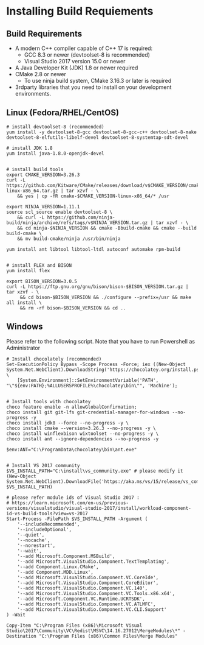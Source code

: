 # Installing Build Requiements

## Build Requirements

- A modern C++ compiler capable of C++ 17 is required:
  - GCC 8.3 or newer (devtoolset-8 is recommended)
  - Visual Studio 2017 version 15.0 or newer
- A Java Developer Kit (JDK) 1.8 or newer required
- CMake 2.8 or newer
  - To use ninja build system, CMake 3.16.3 or later is required
- 3rdparty libraries that you need to install on your development environments.

## Linux (Fedora/RHEL/CentOS)

```
# install devtoolset-8 (recommended)
yum install -y devtoolset-8-gcc devtoolset-8-gcc-c++ devtoolset-8-make devtoolset-8-elfutils-libelf-devel devtoolset-8-systemtap-sdt-devel

# install JDK 1.8
yum install java-1.8.0-openjdk-devel


# install build tools
export CMAKE_VERSION=3.26.3
curl -L https://github.com/Kitware/CMake/releases/download/v$CMAKE_VERSION/cmake-$CMAKE_VERSION-linux-x86_64.tar.gz | tar xzvf - \ 
    && yes | cp -fR cmake-$CMAKE_VERSION-linux-x86_64/* /usr

export NINJA_VERSION=1.11.1
source scl_source enable devtoolset-8 \
	&& curl -L https://github.com/ninja-build/ninja/archive/refs/tags/v$NINJA_VERSION.tar.gz | tar xzvf - \
    && cd ninja-$NINJA_VERSION && cmake -Bbuild-cmake && cmake --build build-cmake \
    && mv build-cmake/ninja /usr/bin/ninja

yum install ant libtool libtool-ltdl autoconf automake rpm-build


# install FLEX and BISON
yum install flex

export BISON_VERSION=3.0.5
curl -L https://ftp.gnu.org/gnu/bison/bison-$BISON_VERSION.tar.gz | tar xzvf - \
     && cd bison-$BISON_VERSION && ./configure --prefix=/usr && make all install \ 
     && rm -rf bison-$BISON_VERSION && cd ..
```

## Windows

Please refer to the following script. Note that you have to run Powershell as Administrator 

```
# Install chocolately (recommended)
Set-ExecutionPolicy Bypass -Scope Process -Force; iex ((New-Object System.Net.WebClient).DownloadString('https://chocolatey.org/install.ps1')); \
    [System.Environment]::SetEnvironmentVariable('PATH', "\"${env:PATH};%ALLUSERSPROFILE%\chocolatey\bin\"", 'Machine');


# Install tools with chocolatey
choco feature enable -n allowGlobalConfirmation;
choco install git git-lfs git-credential-manager-for-windows --no-progress -y
choco install jdk8 --force --no-progress -y \
choco install cmake --version=3.26.3 --no-progress -y \
choco install winflexbison wixtoolset --no-progress -y \
choco install ant --ignore-dependencies --no-progress -y

$env:ANT="C:\ProgramData\chocolatey\bin\ant.exe"


# Install VS 2017 community
$VS_INSTALL_PATH="C:\install\vs_community.exe" # please modify it
(New-Object System.Net.WebClient).DownloadFile('https://aka.ms/vs/15/release/vs_community.exe', $VS_INSTALL_PATH)

# please refer module ids of Visual Studio 2017 :
# https://learn.microsoft.com/en-us/previous-versions/visualstudio/visual-studio-2017/install/workload-component-id-vs-build-tools?view=vs-2017
Start-Process -FilePath $VS_INSTALL_PATH -Argument (
    '--includeRecommended',
    '--includeOptional',
    '--quiet',
    '--nocache',
    '--norestart',
    '--wait',
	'--add Microsoft.Component.MSBuild',
	'--add Microsoft.VisualStudio.Component.TextTemplating',
	'--add Component.Linux.CMake',
	'--add Component.MDD.Linux',
	'--add Microsoft.VisualStudio.Component.VC.CoreIde',
	'--add Microsoft.VisualStudio.Component.CoreEditor',
	'--add Microsoft.VisualStudio.Component.VC.140',
	'--add Microsoft.VisualStudio.Component.VC.Tools.x86.x64',
	'--add Microsoft.Component.VC.Runtime.UCRTSDK',
	'--add Microsoft.VisualStudio.Component.VC.ATLMFC',
	'--add Microsoft.VisualStudio.Component.VC.CLI.Support'
) -Wait

Copy-Item "C:\Program Files (x86)\Microsoft Visual Studio\2017\Community\VC\Redist\MSVC\14.16.27012\MergeModules\*" -Destination "C:\Program Files (x86)\Common Files\Merge Modules"
```
